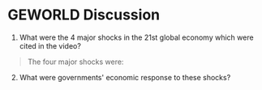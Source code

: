 # GEWORLD Discussion

1. What were the 4 major shocks in the 21st global economy which were cited in the video?
> The four major shocks were:

2. What were governments' economic response to these shocks?
